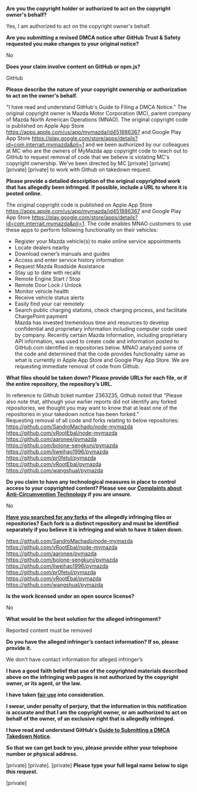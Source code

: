 **Are you the copyright holder or authorized to act on the copyright owner's behalf?**

Yes, I am authorized to act on the copyright owner's behalf.

**Are you submitting a revised DMCA notice after GitHub Trust & Safety requested you make changes to your original notice?**

No

**Does your claim involve content on GitHub or npm.js?**

GitHub

**Please describe the nature of your copyright ownership or authorization to act on the owner's behalf.**

"I have read and understand GitHub's Guide to Filing a DMCA Notice."
The original copyright owner is Mazda Motor Corporation (MC), parent company of Mazda North American Operations (MNAO). The original copyright code is published on Apple App Store https://apps.apple.com/us/app/mymazda/id451886367 and Google Play App Store https://play.google.com/store/apps/details?id=com.interrait.mymazda&pli=1 and we been authorized by our colleagues at MC who are the owners of MyMazda app copyright code to reach out to GitHub to request removal of code that we believe is violating MC's copyright ownership. We’ve been directed by MC [private] [private] [private] [private] to work with Github on takedown request.

**Please provide a detailed description of the original copyrighted work that has allegedly been infringed. If possible, include a URL to where it is posted online.**

The original copyright code is published on Apple App Store https://apps.apple.com/us/app/mymazda/id451886367 and Google Play App Store https://play.google.com/store/apps/details?id=com.interrait.mymazda&pli=1. The code enables MNAO customers to use these apps to perform following functionality on their vehicles:
- Register your Mazda vehicle(s) to make online service appointments  
- Locate dealers nearby  
- Download owner’s manuals and guides  
- Access and enter service history information  
- Request Mazda Roadside Assistance  
- Stay up to date with recalls  
- Remote Engine Start / Stop  
- Remote Door Lock / Unlock  
- Monitor vehicle health  
- Receive vehicle status alerts  
- Easily find your car remotely  
- Search public charging stations, check charging process, and facilitate ChargePoint payment  
Mazda has invested tremendous time and resources to develop confidential and proprietary information including computer code used by company. Recently certain Mazda Information, including proprietary API information, was used to create code and information posted to GitHub.com identified in repositories below. MNAO analyzed some of the code and determined that the code provides functionality same as what is currently in Apple App Store and Google Play App Store. We are requesting immediate removal of code from Github.

**What files should be taken down? Please provide URLs for each file, or if the entire repository, the repository’s URL.**

In reference to Github ticket number 2363235, Github noted that “Please also note that, although your earlier reports did not identify any forked repositories, we thought you may want to know that at least one of the repositories in your takedown notice has been forked.”  
Requesting removal of all code and forks relating to below repositories:  
https://github.com/SandroMachado/node-mymazda  
https://github.com/vRootEbal/node-mymazda  
https://github.com/aaronee/pymazda  
https://github.com/bolone-sengkuni/pymazda  
https://github.com/liweihao1996/pymazda  
https://github.com/pr0fetul/pymazda  
https://github.com/vRootEbal/pymazda  
https://github.com/wangshual/pymazda

**Do you claim to have any technological measures in place to control access to your copyrighted content? Please see our <a href="https://docs.github.com/articles/guide-to-submitting-a-dmca-takedown-notice#complaints-about-anti-circumvention-technology">Complaints about Anti-Circumvention Technology</a> if you are unsure.**

No

**<a href="https://docs.github.com/articles/dmca-takedown-policy#b-what-about-forks-or-whats-a-fork">Have you searched for any forks</a> of the allegedly infringing files or repositories? Each fork is a distinct repository and must be identified separately if you believe it is infringing and wish to have it taken down.**

https://github.com/SandroMachado/node-mymazda  
https://github.com/vRootEbal/node-mymazda  
https://github.com/aaronee/pymazda  
https://github.com/bolone-sengkuni/pymazda  
https://github.com/liweihao1996/pymazda  
https://github.com/pr0fetul/pymazda  
https://github.com/vRootEbal/pymazda  
https://github.com/wangshual/pymazda

**Is the work licensed under an open source license?**

No

**What would be the best solution for the alleged infringement?**

Reported content must be removed

**Do you have the alleged infringer’s contact information? If so, please provide it.**

We don’t have contact information for alleged infringer’s

**I have a good faith belief that use of the copyrighted materials described above on the infringing web pages is not authorized by the copyright owner, or its agent, or the law.**

**I have taken <a href="https://www.lumendatabase.org/topics/22">fair use</a> into consideration.**

**I swear, under penalty of perjury, that the information in this notification is accurate and that I am the copyright owner, or am authorized to act on behalf of the owner, of an exclusive right that is allegedly infringed.**

**I have read and understand GitHub's <a href="https://docs.github.com/articles/guide-to-submitting-a-dmca-takedown-notice/">Guide to Submitting a DMCA Takedown Notice</a>.**

**So that we can get back to you, please provide either your telephone number or physical address.**

[private] [private]. [private]
**Please type your full legal name below to sign this request.**

[private]
